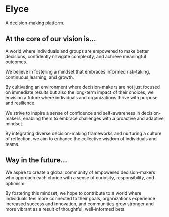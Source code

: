 # Elyce

A decision-making platform.



## At the core of our vision is...

A world where individuals and groups are empowered to make better decisions, confidently navigate complexity, and achieve meaningful outcomes. 

We believe in fostering a mindset that embraces informed risk-taking, continuous learning, and growth. 

By cultivating an environment where decision-makers are not just focused on immediate results but also the long-term impact of their choices, we envision a future where individuals and organizations thrive with purpose and resilience.

We strive to inspire a sense of confidence and self-awareness in decision-makers, enabling them to embrace challenges with a proactive and adaptive mindset. 

By integrating diverse decision-making frameworks and nurturing a culture of reflection, we aim to enhance the collective wisdom of individuals and teams.




## Way in the future...

We aspire to create a global community of empowered decision-makers who approach each choice with a sense of curiosity, responsibility, and optimism.

By fostering this mindset, we hope to contribute to a world where individuals feel more connected to their goals, organizations experience increased success and innovation, and communities grow stronger and more vibrant as a result of thoughtful, well-informed bets.
